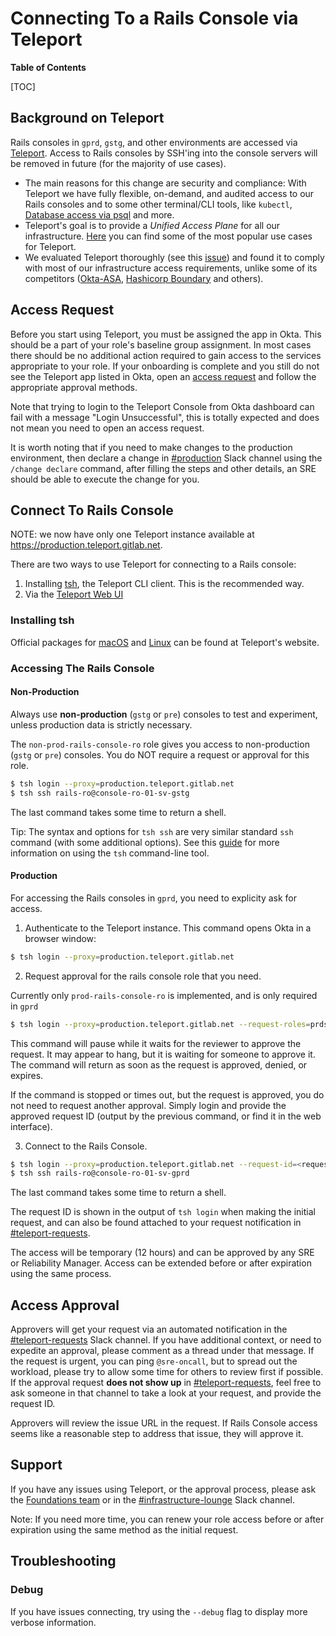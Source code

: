 # Connecting To a Rails Console via Teleport

**Table of Contents**

[TOC]

## Background on Teleport

Rails consoles in `gprd`, `gstg`, and other environments are accessed via [Teleport](https://goteleport.com/teleport/docs/).
Access to Rails consoles by SSH'ing into the console servers will be removed in future (for the majority of use cases).

- The main reasons for this change are security and compliance:
  With Teleport we have fully flexible, on-demand, and audited access to our Rails consoles and to some other terminal/CLI tools,
  like `kubectl`, [Database access via psql](Connect_to_Database_Console_via_Teleport.md) and more.
- Teleport's goal is to provide a *Unified Access Plane* for all our infrastructure.
  [Here](https://goteleport.com/docs/) you can find some of the most popular use cases for Teleport.
- We evaluated Teleport thoroughly (see this [issue](https://gitlab.com/gitlab-com/gl-infra/reliability/-/issues/11568))
  and found it to comply with most of our infrastructure access requirements,
  unlike some of its competitors ([Okta-ASA](https://gitlab.com/gitlab-com/gl-infra/reliability/-/issues/12042),
  [Hashicorp Boundary](https://gitlab.com/gitlab-com/gl-infra/reliability/-/issues/11666) and others).

## Access Request

Before you start using Teleport, you must be assigned the app in Okta. This should be a part of your role's baseline group assignment.
In most cases there should be no additional action required to gain access to the services appropriate to your role.
If your onboarding is complete and you still do not see the Teleport app listed in Okta, open an
[access request](https://handbook.gitlab.com/handbook/business-technology/end-user-services/onboarding-access-requests/access-requests/)
and follow the appropriate approval methods.

Note that trying to login to the Teleport Console from Okta dashboard can fail with a message "Login Unsuccessful",
this is totally expected and does not mean you need to open an access request.

It is worth noting that if you need to make changes to the production environment,
then declare a change in [#production](https://gitlab.enterprise.slack.com/archives/C101F3796) Slack channel
using the `/change declare` command, after filling the steps and other details, an SRE should be able to execute the change for you.

## Connect To Rails Console

NOTE: we now have only one Teleport instance available at <https://production.teleport.gitlab.net>.

There are two ways to use Teleport for connecting to a Rails console:

1. Installing [tsh](https://goteleport.com/docs/reference/cli/tsh/), the Teleport CLI client. This is the recommended way.
1. Via the [Teleport Web UI](https://production.teleport.gitlab.net/)

### Installing tsh

Official packages for [macOS](https://goteleport.com/docs/installation/#macos) and
[Linux](https://goteleport.com/docs/installation/#linux) can be found at Teleport's website.

### Accessing The Rails Console

#### Non-Production

Always use **non-production** (`gstg` or `pre`) consoles to test and experiment, unless production data is strictly necessary.

The `non-prod-rails-console-ro` role gives you access to non-production (`gstg` or `pre`) consoles.
You do NOT require a request or approval for this role.

```bash
$ tsh login --proxy=production.teleport.gitlab.net
$ tsh ssh rails-ro@console-ro-01-sv-gstg
```

The last command takes some time to return a shell.

Tip: The syntax and options for `tsh ssh` are very similar standard `ssh` command (with some additional options).
See this [guide](https://goteleport.com/docs/connect-your-client/tsh/) for more information on using the `tsh` command-line tool.

#### Production

For accessing the Rails consoles in `gprd`, you need to explicity ask for access.

1. Authenticate to the Teleport instance. This command opens Okta in a browser window:

```bash
$ tsh login --proxy=production.teleport.gitlab.net
```

2. Request approval for the rails console role that you need.

Currently only `prod-rails-console-ro` is implemented, and is only required in `gprd`

```bash
$ tsh login --proxy=production.teleport.gitlab.net --request-roles=prdsub-customersdot-rails-console-rw --request-reason="GitLab Issue URL or ZenDesk Ticket URL"
```

This command will pause while it waits for the reviewer to approve the request.
It may appear to hang, but it is waiting for someone to approve it.
The command will return as soon as the request is approved, denied, or expires.

If the command is stopped or times out, but the request is approved, you do not need to request another approval.
Simply login and provide the approved request ID (output by the previous command, or find it in the web interface).

3. Connect to the Rails Console.

```bash
$ tsh login --proxy=production.teleport.gitlab.net --request-id=<request-id>
$ tsh ssh rails-ro@console-ro-01-sv-gprd
```

The last command takes some time to return a shell.

The request ID is shown in the output of `tsh login` when making the initial request, and can also be found attached to
your request notification in [#teleport-requests](https://gitlab.enterprise.slack.com/archives/C06Q2JK3YPM).

The access will be temporary (12 hours) and can be approved by any SRE or Reliability Manager.
Access can be extended before or after expiration using the same process.

## Access Approval

Approvers will get your request via an automated notification in the
[#teleport-requests](https://gitlab.enterprise.slack.com/archives/C06Q2JK3YPM) Slack channel.
If you have additional context, or need to expedite an approval, please comment as a thread under that message.
If the request is urgent, you can ping `@sre-oncall`, but to spread out the workload,
please try to allow some time for others to review first if possible.
If the approval request **does not show up** in [#teleport-requests](https://gitlab.enterprise.slack.com/archives/C06Q2JK3YPM),
feel free to ask someone in that channel to take a look at your request, and provide the request ID.

Approvers will review the issue URL in the request.
If Rails Console access seems like a reasonable step to address that issue, they will approve it.

## Support

If you have any issues using Teleport, or the approval process,
please ask the [Foundations team](https://gitlab.enterprise.slack.com/archives/C0313V3L5T6)
or in the [#infrastructure-lounge](https://gitlab.enterprise.slack.com/archives/CB3LSMEJV) Slack channel.

Note: If you need more time, you can renew your role access before or after expiration using the same method as the initial request.

## Troubleshooting

### Debug

If you have issues connecting, try using the `--debug` flag to display more verbose information.
